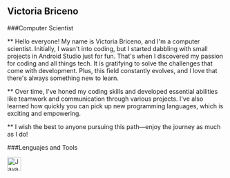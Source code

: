 ## Victoria Briceno

###Computer Scientist

** Hello everyone! My name is Victoria Briceno, and I'm a computer scientist. Initially, I wasn't into coding, but I started dabbling with small projects in Android Studio just for fun. That's when I discovered my passion for coding and all things tech. It is gratifying to solve the challenges that come with development. Plus, this field constantly evolves, and I love that there's always something new to learn.

** Over time, I've honed my coding skills and developed essential abilities like teamwork and communication through various projects. I've also learned how quickly you can pick up new programming languages, which is exciting and empowering.

** I wish the best to anyone pursuing this path—enjoy the journey as much as I do! 


###Lenguajes and Tools

<img align="left" alt="Java" width="32px" style="padding-right:10px;" src="https://cdn.jsdelivr.net/gh/devicons/devicon/icons/java/java-original.svg" alt="Java" title="Java"/>
